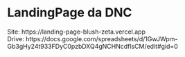 <!DOCTYPE html>
<html lang="en">
<head>
    <meta charset="UTF-8">
    <meta name="viewport" content="width=device-width, initial-scale=1.0">
</head>
<body>
    <h1>LandingPage da DNC</h1>
    <p>
        Site: https://landing-page-blush-zeta.vercel.app <br>
        Drive:  https://docs.google.com/spreadsheets/d/1GwJWpm-Gb3gHy24t933FDyC0pzbDXQ4gNCHNcdflsCM/edit#gid=0
        </p>
</body>
</html>
